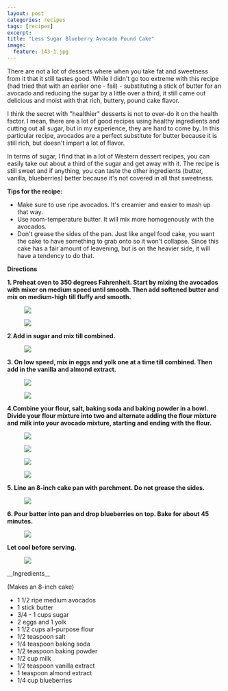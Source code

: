 ```yaml
---
layout: post
categories: recipes
tags: [recipes]
excerpt: 
title: "Less Sugar Blueberry Avocado Pound Cake"
image:
  feature: 143-1.jpg
---
```


There are not a lot of desserts where when you take fat and sweetness from it that it still tastes good.  While I didn't go too extreme with this recipe (had tried that with an earlier one - fail) - substituting a stick of butter for an avocado and reducing the sugar by a little over a third, it still came out delicious and moist with that rich, buttery, pound cake flavor.

I think the secret with "healthier" desserts is not to over-do it on the health factor.  I mean, there are a lot of good recipes using healthy ingredients and cutting out all sugar, but in my experience, they are hard to come by. In this particular recipe, avocados are a perfect substitute for butter because it is still rich, but doesn't impart a lot of flavor.  

In terms of sugar, I find that in a lot of Western dessert recipes, you can easily take out about a third of the sugar and get away with it.  The recipe is still sweet and if anything, you can taste the other ingredients (butter, vanilla, blueberries) better because it's not covered in all that sweetness.

__Tips for the recipe:__

- Make sure to use ripe avocados.  It's creamier and easier to mash up that way.
- Use room-temperature butter.  It will mix more homogenously with the avocados.
- Don't grease the sides of the pan.  Just like angel food cake, you want the cake to have something to grab onto so it won't collapse.  Since this cake has a fair amount of leavening, but is on the heavier side, it will have a tendency to do that.

__Directions__

__1. Preheat oven to 350 degrees Fahrenheit.  Start by mixing the avocados with mixer on medium speed until smooth.  Then add softened butter and mix on medium-high till fluffy and smooth.__

<figure> <img src='/images/143-3.jpg'> </figure>

<figure> <img src='/images/143-4.jpg'> </figure>

__2.Add in sugar and mix till combined.__

<figure> <img src='/images/143-5.jpg'> </figure>

__3. On low speed, mix in eggs and yolk one at a time till combined.  Then add in the vanilla and almond extract.__

<figure> <img src='/images/143-6.jpg'> </figure>

<figure> <img src='/images/143-7.jpg'> </figure>

__4.Combine your flour, salt, baking soda and baking powder in a bowl.  Divide your flour mixture into two and alternate adding the flour mixture and milk into your avocado mixture, starting and ending with the flour.__

<figure> <img src='/images/143-8.jpg'> </figure>

<figure> <img src='/images/143-9.jpg'> </figure>

<figure> <img src='/images/143-10.jpg'> </figure>

<figure> <img src='/images/143-11.jpg'> </figure>

__5. Line an 8-inch cake pan with parchment.  Do not grease the sides.__

<figure> <img src='/images/143-12.jpg'> </figure>

__6. Pour batter into pan and drop blueberries on top.  Bake for about 45 minutes.__

<figure> <img src='/images/143-13.jpg'> </figure>


__Let cool before serving.__

<figure> <img src='/images/143-14.jpg'> </figure>
 
<section class='recipe'>
__Ingredients__

 (Makes an 8-inch cake)
 
- 1 1/2 ripe medium avocados
- 1 stick butter
- 3/4 - 1 cups sugar
- 2 eggs and 1 yolk
- 1 1/2 cups all-purpose flour
- 1/2 teaspoon  salt
- 1/4 teaspoon baking soda
- 1/2 teaspoon baking powder
- 1/2 cup milk
- 1/2 teaspoon vanilla extract
- 1 teaspoon almond extract
- 1/4 cup  blueberries</section>